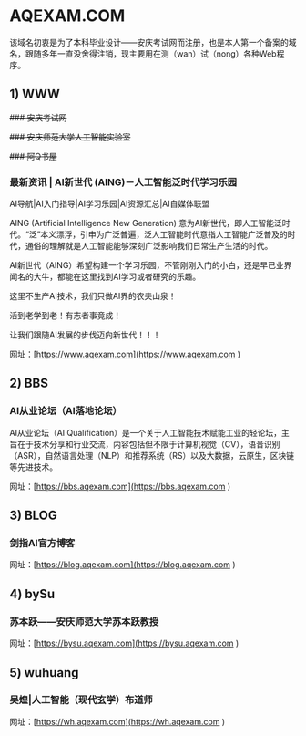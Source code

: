 # AQEXAM.COM

该域名初衷是为了本科毕业设计——安庆考试网而注册，也是本人第一个备案的域名，跟随多年一直没舍得注销，现主要用在测（wan）试（nong）各种Web程序。

## 1) WWW

~~### 安庆考试网~~

~~### 安庆师范大学人工智能实验室~~

~~### 阿Q书屋~~

### 最新资讯 | AI新世代 (AING)－人工智能泛时代学习乐园

AI导航|AI入门指导|AI学习乐园|AI资源汇总|AI自媒体联盟

AING (Artificial Intelligence New Generation) 意为AI新世代，即人工智能泛时代。“泛”本义漂浮，引申为广泛普遍，泛人工智能时代意指人工智能广泛普及的时代，通俗的理解就是人工智能能够深刻广泛影响我们日常生产生活的时代。

AI新世代（AING）希望构建一个学习乐园，不管刚刚入门的小白，还是早已业界闻名的大牛，都能在这里找到AI学习或者研究的乐趣。

这里不生产AI技术，我们只做AI界的农夫山泉！

活到老学到老！有志者事竟成！

让我们跟随AI发展的步伐迈向新世代！！！

网址：[https://www.aqexam.com](<https://www.aqexam.com> )

## 2) BBS

### AI从业论坛（AI落地论坛）

AI从业论坛（AI Qualification）是一个关于人工智能技术赋能工业的轻论坛，主旨在于技术分享和行业交流，内容包括但不限于计算机视觉（CV），语音识别（ASR），自然语言处理（NLP）和推荐系统（RS）以及大数据，云原生，区块链等先进技术。

网址：[https://bbs.aqexam.com](<https://bbs.aqexam.com> )

## 3) BLOG

### 剑指AI官方博客

网址：[https://blog.aqexam.com](<https://blog.aqexam.com> )

## 4) bySu

### 苏本跃——安庆师范大学苏本跃教授

网址：[https://bysu.aqexam.com](<https://bysu.aqexam.com> )

## 5) wuhuang

### 吴煌|人工智能（现代玄学）布道师

网址：[https://wh.aqexam.com](<https://wh.aqexam.com> )

